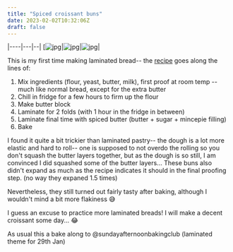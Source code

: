 ```yaml
---
title: "Spiced croissant buns"
date: 2023-02-02T10:32:06Z
draft: false
---
```



|----|---|--|
[![jpg](2023-02-02-spiced-crossant-buns/2023-02-02-spiced-crossaint-buns-1.jpg)|![jpg](2023-02-02-spiced-crossant-buns/2023-02-02-spiced-crossaint-buns-2.jpg)|![jpg](2023-02-02-spiced-crossant-buns/2023-02-02-spiced-crossaint-buns-3.jpg)|


This is my first time making laminated bread-- the [recipe](https://kitchenprojects.substack.com/p/hot-croissant-buns) goes along the lines of: 
1. Mix ingredients (flour, yeast, butter, milk), first proof at room temp -- much like normal bread, except for the extra butter
2. Chill in fridge for a few hours to firm up the flour
3. Make butter block
4. Laminate for 2 folds (with 1 hour in the fridge in between)
5. Laminate final time with spiced butter (butter + sugar + mincepie filling)
6. Bake

I found it quite a bit trickier than laminated pastry-- the dough is a lot more elastic and hard to roll-- one is supposed to not overdo the rolling so you don't squash the butter layers together, but as the dough is so still, I am convinced I did squashed some of the butter layers... These buns also didn't expand as much as the recipe indicates it should in the final proofing step. (no way they expaned 1.5 times)

Nevertheless, they still turned out fairly tasty after baking, although I wouldn't mind a bit more flakiness 😅

I guess an excuse to practice more laminated breads! I will make a decent croissant some day...  😂

As usual this a bake along to @sundayafternoonbakingclub (laminated theme for 29th Jan)